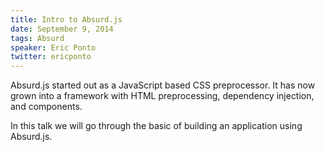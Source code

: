 ```yaml
---
title: Intro to Absurd.js
date: September 9, 2014
tags: Absurd
speaker: Eric Ponto
twitter: ericponto
---
```




Absurd.js started out as a JavaScript based CSS preprocessor. It has now grown into a framework with HTML preprocessing, dependency injection, and components.

In this talk we will go through the basic of building an application using Absurd.js.

